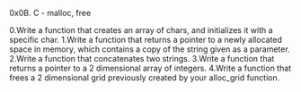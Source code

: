0x0B. C - malloc, free

0.Write a function that creates an array of chars, and initializes it with a specific char.
1.Write a function that returns a pointer to a newly allocated space in memory, which contains a copy of the string given as a parameter.
2.Write a function that concatenates two strings.
3.Write a function that returns a pointer to a 2 dimensional array of integers.
4.Write a function that frees a 2 dimensional grid previously created by your alloc_grid function.
